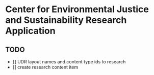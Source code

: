 # Center for Environmental Justice and Sustainability Research Application

## TODO

- [] UDR layout names and content type ids to research
- [] create research content item
